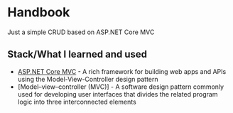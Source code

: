# Handbook
Just a simple CRUD based on ASP.NET Core MVC

## Stack/What I learned and used
- [ASP.NET Core MVC](https://nodejs.org/en/about/) - A rich framework for building web apps and APIs using the Model-View-Controller design pattern
- [Model–view–controller (MVC)] - A software design pattern commonly used for developing user interfaces that divides the related program logic into three interconnected elements
